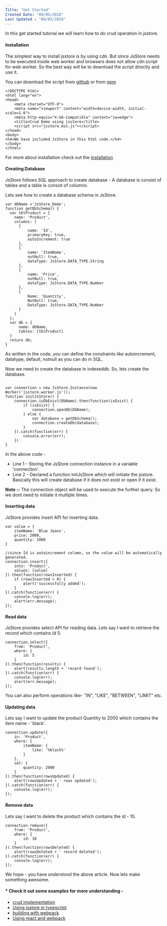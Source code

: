 ```yaml
---
Title: "Get Started"
Created Date: "09/05/2018"
Last Updated : "09/05/2018"
---
```


In this get started tutorial we will learn how to do crud operation in jsstore.

#### Installation

The simplest way to install jsstore is by using cdn. But since JsStore needs to be executed inside web worker and browsers does not allow cdn script for web worker. So the best way will be to download the script directly and use it.

You can download the script from [github](https://github.com/ujjwalguptaofficial/JsStore "jsstore github link") or from [npm](https://www.npmjs.com/package/jsstore "jsstore npm link")

```
<!DOCTYPE html>
<html lang="en">
<head>
    <meta charset="UTF-8">
    <meta name="viewport" content="width=device-width, initial-scale=1.0">
    <meta http-equiv="X-UA-Compatible" content="ie=edge">
    <title>Crud Demo using jsstore</title>
    <script src="jsstore.min.js"></script>
</head>
<body>
<h4>We have included JsStore in this html code.</h4>
</body>
</html>

```

For more about installation check out the [installation](/tutorial/installation)

#### Creating Database

JsStore follows SQL approach to create database - A database is consist of tables and a table is consist of columns.

Lets see how to create a database schema in JsStore.

```
var dbName ='JsStore_Demo';
function getDbSchema() {
  var tblProduct = {
    name: 'Product',
    columns: [
      {
          name: 'Id',
          primaryKey: true,
          autoIncrement: true
      }, 
      {
          name: 'ItemName',
          notNull: true,
          dataType: JsStore.DATA_TYPE.String
      }, 
      {
          name: 'Price',
          notNull: true,
          dataType: JsStore.DATA_TYPE.Number
      }, 
      {
          Name: 'Quantity',
          NotNull: true,
          DataType: JsStore.DATA_TYPE.Number
      }
    ]
  };
  var db = {
      name: dbName,
      tables: [tblProduct]
  }
  return db;
}
```
As written in the code, you can define the constraints like autoincrement, datatype, default, notnull as you can do in SQL.

Now we need to create the database in indexeddb. So, lets create the database.

```

var connection = new JsStore.Instance(new Worker('jsstore.worker.js'));
function initJsStore() {
    connection.isDbExist(DbName).then(function(isExist) {
        if (isExist) {
            connection.openDb(DbName);
        } else {
            var database = getDbSchema();
            connection.createDb(database);
        }
    }).catch(function(err) {
        console.error(err);
    })
}

```

In the above code -

* Line 1 - Storing the JsStore connection instance in a variable 'connection'.
* Line 2 - Declared a function initJsStore which will initiate the jsstore. Basically this will create database if it does not exist or open if it exist.


**Note :-** The connection object will be used to execute the further query. So we dont need to initiate it multiple times.

#### Inserting data

JsStore provides insert API for inserting data.

```
var value = {
    itemName: 'Blue Jeans',
    price: 2000,
    quantity: 1000
}

//since Id is autoincrement column, so the value will be automatically generated.
connection.insert({
    into: 'Product',
    values: [value]
}).then(function(rowsInserted) {
    if (rowsInserted > 0) {
        alert('successfully added');
    }
}).catch(function(err) {
    console.log(err);
    alert(err.message);
});

```
  
#### Read data

JsStore provides select API for reading data. Lets say I want to retrieve the record which contains Id 5.

```
connection.select({
    from: 'Product',
    where: {
        id: 5
    }
}).then(function(results) {
    alert(results.length + 'record found');
}).catch(function(err) {
    console.log(err);
    alert(err.message);
});
```

You can also perform operations like- "IN", "LIKE", "BETWEEN", "LIMIT" etc.

#### Updating data

Lets say I want to update the product Quantity to 2000 which contains the item name - 'black'.

```
connection.update({ 
    in: 'Product',
    where: {
        itemName: {
            like: '%black%'
        }
    },
    set: {
        quantity: 2000
    }
}).then(function(rowsUpdated) {
    alert(rowsUpdated + ' rows updated');
}).catch(function(err) {
    console.log(err);
});
```

#### Remove data

Lets say I want to delete the product which contains the id - 10.

```
connection.remove({
    from: 'Product',
    where: {
        id: 10
    }
}).then(function(rowsDeleted) {
    alert(rowsDeleted + ' record deleted');
}).catch(function(err) {
    console.log(err);
});
```
    
We hope - you have understood the above article. Now lets make something awesome.

#### * Check it out some examples for more understanding -

* [crud implementation](https://github.com/ujjwalguptaofficial/JsStore/tree/master/examples/Simple%20Example)
* [Using jsstore in typescript](https://github.com/ujjwalguptaofficial/JsStore/tree/master/examples/TypeScript%20Example)
* [building with webpack](https://github.com/ujjwalguptaofficial/JsStore/tree/master/examples/webpack)
* [Using react and webpack](https://github.com/ujjwalguptaofficial/JsStore/tree/master/examples/react)

<style>
    iframe {
        height: 300px;
    }
</style>
